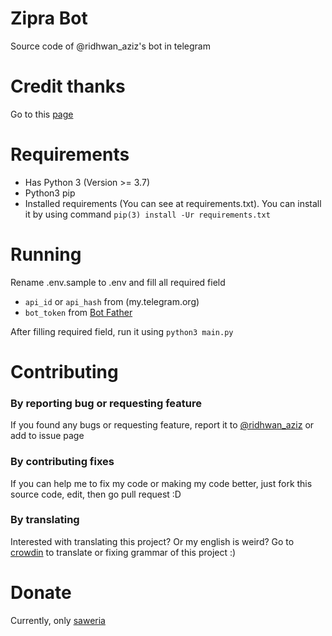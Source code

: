 # Zipra Bot
Source code of @ridhwan_aziz's bot in telegram

# Credit thanks
Go to this [page](./CREDITS.md)

# Requirements
- Has Python 3 (Version >= 3.7)
- Python3 pip
- Installed requirements (You can see at requirements.txt). You can install it by using command ```pip(3) install -Ur requirements.txt```

# Running
Rename .env.sample to .env and fill all required field

- ```api_id``` or ```api_hash``` from (my.telegram.org)
- ```bot_token``` from [Bot Father](https://t.me/BotFather)

After filling required field, run it using ```python3 main.py```

# Contributing

### By reporting bug or requesting feature

If you found any bugs or requesting feature, report it to [@ridhwan_aziz](https://t.me/ridhwan_aziz) or add to issue page

### By contributing fixes

If you can help me to fix my code or making my code better, just fork this source code, edit, then go pull request :D

### By translating

Interested with translating this project? Or my english is weird? Go to [crowdin](https://crwd.in/zipra_bot) to translate or fixing grammar of this project :)

# Donate

Currently, only [saweria](https://saweria.co/ridhwanaziz)

